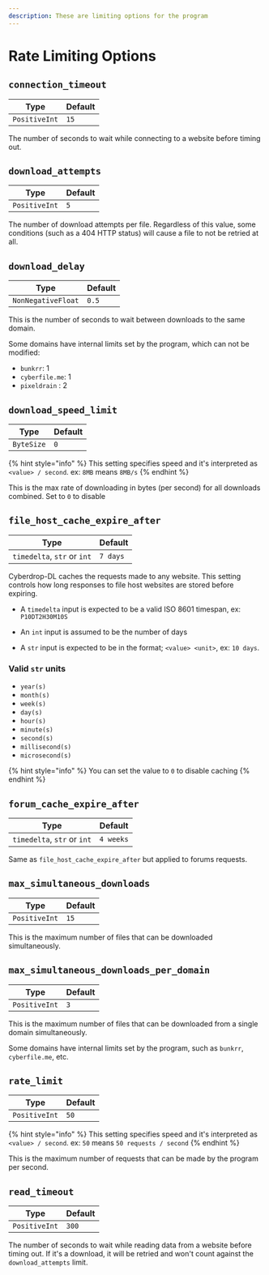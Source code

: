 ```yaml
---
description: These are limiting options for the program
---
```

# Rate Limiting Options

## `connection_timeout`

| Type          | Default |
| ------------- | ------- |
| `PositiveInt` | `15`    |

The number of seconds to wait while connecting to a website before timing out.

## `download_attempts`

| Type          | Default |
| ------------- | ------- |
| `PositiveInt` | `5`     |

The number of download attempts per file. Regardless of this value, some conditions (such as a 404 HTTP status) will cause a file to not be retried at all.

## `download_delay`

| Type               | Default |
| ------------------ | ------- |
| `NonNegativeFloat` | `0.5`   |

This is the number of seconds to wait between downloads to the same domain.

Some domains have internal limits set by the program, which can not be modified:

- `bunkrr`: 1
- `cyberfile.me`: 1
- `pixeldrain` : 2

## `download_speed_limit`

| Type       | Default |
| ---------- | ------- |
| `ByteSize` | `0`     |

{% hint style="info" %}
This setting specifies speed and it's interpreted as `<value> / second`. ex: `8MB` means `8MB/s`
{% endhint %}

This is the max rate of downloading in bytes (per second) for all downloads combined. Set to `0` to disable

## `file_host_cache_expire_after`

| Type                        | Default  |
| --------------------------- | -------- |
| `timedelta`, `str` or `int` | `7 days` |

Cyberdrop-DL caches the requests made to any website. This setting controls how long responses to file host websites are stored before expiring.

- A `timedelta` input is expected to be a valid ISO 8601 timespan, ex: `P10DT2H30M10S`

- An `int` input is assumed to be the number of days

- A  `str` input is expected to be in the format; `<value> <unit>`, ex: `10 days`.

### Valid `str` units

- `year(s)`
- `month(s)`
- `week(s)`
- `day(s)`
- `hour(s)`
- `minute(s)`
- `second(s)`
- `millisecond(s)`
- `microsecond(s)`

{% hint style="info" %}
You can set the value to `0` to disable caching
{% endhint %}

## `forum_cache_expire_after`

| Type                        | Default   |
| --------------------------- | --------- |
| `timedelta`, `str` or `int` | `4 weeks` |

Same as `file_host_cache_expire_after` but applied to forums requests.

## `max_simultaneous_downloads`

| Type          | Default |
| ------------- | ------- |
| `PositiveInt` | `15`    |

This is the maximum number of files that can be downloaded simultaneously.

## `max_simultaneous_downloads_per_domain`

| Type          | Default |
| ------------- | ------- |
| `PositiveInt` | `3`     |

This is the maximum number of files that can be downloaded from a single domain simultaneously.

Some domains have internal limits set by the program, such as `bunkrr`, `cyberfile.me`, etc.

## `rate_limit`

| Type          | Default |
| ------------- | ------- |
| `PositiveInt` | `50`    |

{% hint style="info" %}
This setting specifies speed and it's interpreted as `<value> / second`. ex: `50` means `50 requests / second`
{% endhint %}

This is the maximum number of requests that can be made by the program per second.

## `read_timeout`

| Type          | Default |
| ------------- | ------- |
| `PositiveInt` | `300`   |

The number of seconds to wait while reading data from a website before timing out. If it's a download, it will be retried and won't count against the `download_attempts` limit.

